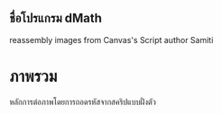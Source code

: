 ## ชื่อโปรแกรม dMath 
reassembly images from Canvas's Script
author Samiti

# ภาพรวม
หลักการต่อภาพโดยการถอดรหัสจากสคริปแบบฝั่งตัว

